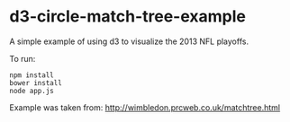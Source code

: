 d3-circle-match-tree-example
============================

A simple example of using d3 to visualize the 2013 NFL playoffs.

To run:
```
npm install
bower install
node app.js
```

Example was taken from:
http://wimbledon.prcweb.co.uk/matchtree.html
